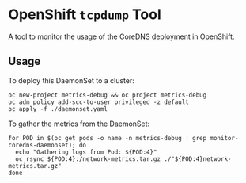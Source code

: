 # OpenShift `tcpdump` Tool

A tool to monitor the usage of the CoreDNS deployment in OpenShift.

## Usage
To deploy this DaemonSet to a cluster:
```
oc new-project metrics-debug && oc project metrics-debug
oc adm policy add-scc-to-user privileged -z default
oc apply -f ./daemonset.yaml
```

To gather the metrics from the DaemonSet:
```
for POD in $(oc get pods -o name -n metrics-debug | grep monitor-coredns-daemonset); do
  echo "Gathering logs from Pod: ${POD:4}"
  oc rsync ${POD:4}:/network-metrics.tar.gz ./"${POD:4}network-metrics.tar.gz"
done
```